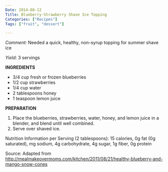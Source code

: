 ```yaml
---
Date: 2014-08-12
Title: Blueberry-Strawberry Shave Ice Topping
Categories: ["Recipes"]
Tags: ["fruit", "dessert"]

---
```


*Comment:* Needed a quick, healthy, non-syrup topping for summer shave ice

*Yield:* 3 servings

__INGREDIENTS__

* 3/4 cup fresh or frozen blueberries
* 1/2 cup strawberries
* 1/4 cup water
* 2 tablespoons honey
* 1 teaspoon lemon juice


__PREPARATION__

1. Place the blueberries, strawberries, water, honey, and lemon juice in a blender, and blend until well combined.
2. Serve over shaved ice.

Nutrition Information per Serving (2 tablespoons):  15 calories, 0g fat (0g saturated), mg sodium, 4g carbohydrate, 4g sugar, 1g fiber, 0g protein

Source: Adapted from <http://mealmakeovermoms.com/kitchen/2011/08/21/healthy-blueberry-and-mango-snow-cones>
